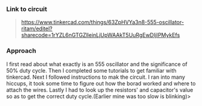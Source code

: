### Link to circuit
> https://www.tinkercad.com/things/63ZpHVYa3n8-555-oscillator-ritam/editel?sharecode=1rYZL6nGTGZlleinLjUpWAAkT5UuRgEwDIjIPMykEfs

### Approach
I first read about what exactly is an 555 oscillator and the significance of 50% duty cycle.
Then I completed some tutorials to get familiar with tinkercad.
Next I followed instructions to mak the circuit. I ran into many hiccups, it took some time to figure out how the borad worked and where to attach the wires.
Lastly I had to look up the resistors' and capacitor's value so as to get the correct duty cycle.(Earlier mine was too slow is blinking)>